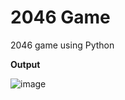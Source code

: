 # 2046 Game
2046 game using Python 

**Output**



![image](https://github.com/khajabasha7/2046-Game/assets/102409122/509de28c-9161-459f-b368-223f7b40b1d7)
